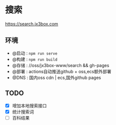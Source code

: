 # 搜索 
https://search.jx3box.com  


## 环境
+ @启动 : `npm run serve`  
+ @构建 : `npm run build`    
+ @存储 : //oss/jx3box-www/search && gh-pages  
+ @部署 : actions自动推送github + oss,ecs额外部署
+ @DNS : 国内oss cdn | ecs,国外github pages


## TODO
- [x] 增加本地搜索接口
- [x] 统计搜索词
- [ ] 百科结果